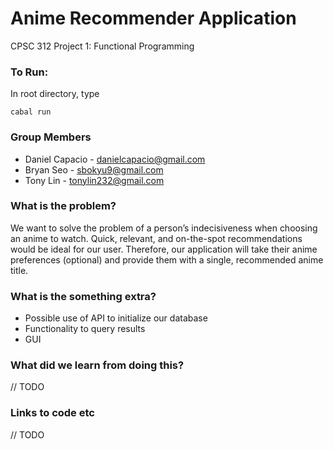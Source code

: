 # Anime Recommender Application
CPSC 312 Project 1: Functional Programming

### To Run:
In root directory, type
```
cabal run
```

### Group Members
- Daniel Capacio - danielcapacio@gmail.com
- Bryan Seo - sbokyu9@gmail.com
- Tony Lin - tonylin232@gmail.com

### What is the problem?
We want to solve the problem of a person’s indecisiveness when choosing an anime to watch. Quick, relevant, and on-the-spot recommendations would be ideal for our user. Therefore, our application will take their anime preferences (optional) and provide them with a single, recommended anime title.

### What is the something extra?
- Possible use of API to initialize our database
- Functionality to query results
- GUI

### What did we learn from doing this?
// TODO

### Links to code etc
// TODO
